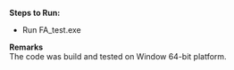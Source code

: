 **Steps to Run:**</br>
- Run FA_test.exe

**Remarks**</br>
The code was build and tested on Window 64-bit platform. 
